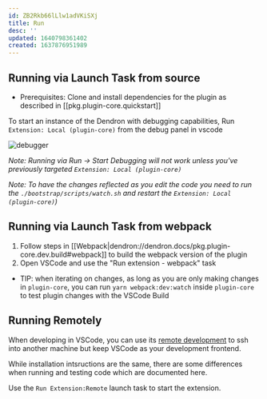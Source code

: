 ```yaml
---
id: ZB2Rkb66lLlw1adVKiSXj
title: Run
desc: ''
updated: 1640798361402
created: 1637876951989
---
```


## Running via Launch Task from source
- Prerequisites: Clone and install dependencies for the plugin as described in [[pkg.plugin-core.quickstart]]

To start an instance of the Dendron with debugging capabilities, Run `Extension: Local (plugin-core)` from the debug panel in vscode

![debugger](/assets/images/start_debugger.gif)

_Note: Running via Run -> Start Debugging will not work unless you've previously targeted `Extension: Local (plugin-core)`_

_Note: To have the changes reflected as you edit the code you need to run the `./bootstrap/scripts/watch.sh` and restart the `Extension: Local (plugin-core)`)_

## Running via Launch Task from webpack
1. Follow steps in [[Webpack|dendron://dendron.docs/pkg.plugin-core.dev.build#webpack]] to build the webpack version of the plugin
2. Open VSCode and use the "Run extension - webpack" task

- TIP: when iterating on changes, as long as you are only making changes in `plugin-core`, you can run `yarn webpack:dev:watch` inside `plugin-core` to test plugin changes with the VSCode Build

## Running Remotely

When developing in VSCode, you can use its [remote development](https://code.visualstudio.com/docs/remote/ssh) to ssh into another machine but keep VSCode as your development frontend.

While installation intsructions are the same, there are some differences when running and testing code which are documented here.

Use the `Run Extension:Remote` launch task to start the extension. 
